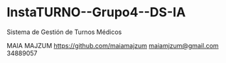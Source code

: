 # InstaTURNO--Grupo4--DS-IA
Sistema de Gestión de Turnos Médicos

MAIA MAJZUM
https://github.com/maiamajzum
maiamjzum@gmail.com
34889057
